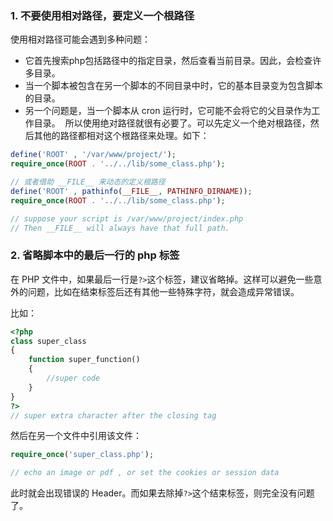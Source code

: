 ### 1. 不要使用相对路径，要定义一个根路径

使用相对路径可能会遇到多种问题：

* 它首先搜索php包括路径中的指定目录，然后查看当前目录。因此，会检查许多目录。
* 当一个脚本被包含在另一个脚本的不同目录中时，它的基本目录变为包含脚本的目录。
* 另一个问题是，当一个脚本从 cron 运行时，它可能不会将它的父目录作为工作目录。 
所以使用绝对路径就很有必要了。可以先定义一个绝对根路径，然后其他的路径都相对这个根路径来处理。如下：

```php
define('ROOT' , '/var/www/project/');
require_once(ROOT . '../../lib/some_class.php');

// 或者借助 __FILE__ 来动态的定义根路径
define('ROOT' , pathinfo(__FILE__, PATHINFO_DIRNAME));
require_once(ROOT . '../../lib/some_class.php');

// suppose your script is /var/www/project/index.php
// Then __FILE__ will always have that full path.
```

### 2. 省略脚本中的最后一行的 php 标签

在 PHP 文件中，如果最后一行是`?>`这个标签，建议省略掉。这样可以避免一些意外的问题，比如在结束标签后还有其他一些特殊字符，就会造成异常错误。

比如：

```php
<?php
class super_class
{
    function super_function()
    {
        //super code
    }
}
?>
// super extra character after the closing tag
```

然后在另一个文件中引用该文件：

```php
require_once('super_class.php');

// echo an image or pdf , or set the cookies or session data
```

此时就会出现错误的 Header。而如果去除掉`?>`这个结束标签，则完全没有问题了。


